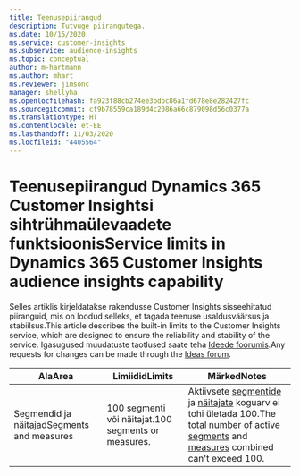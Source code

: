 ```yaml
---
title: Teenusepiirangud
description: Tutvuge piirangutega.
ms.date: 10/15/2020
ms.service: customer-insights
ms.subservice: audience-insights
ms.topic: conceptual
author: m-hartmann
ms.author: mhart
ms.reviewer: jimsonc
manager: shellyha
ms.openlocfilehash: fa923f88cb274ee3bdbc86a1fd678e8e282427fc
ms.sourcegitcommit: cf9b78559ca189d4c2086a66c879098d56c0377a
ms.translationtype: HT
ms.contentlocale: et-EE
ms.lasthandoff: 11/03/2020
ms.locfileid: "4405564"
---
```

# <a name="service-limits-in-dynamics-365-customer-insights-audience-insights-capability"></a><span data-ttu-id="b6ce5-103">Teenusepiirangud Dynamics 365 Customer Insightsi sihtrühmaülevaadete funktsioonis</span><span class="sxs-lookup"><span data-stu-id="b6ce5-103">Service limits in Dynamics 365 Customer Insights audience insights capability</span></span>

<span data-ttu-id="b6ce5-104">Selles artiklis kirjeldatakse rakendusse Customer Insights sisseehitatud piiranguid, mis on loodud selleks, et tagada teenuse usaldusväärsus ja stabiilsus.</span><span class="sxs-lookup"><span data-stu-id="b6ce5-104">This article describes the built-in limits to the Customer Insights service, which are designed to ensure the reliability and stability of the service.</span></span> <span data-ttu-id="b6ce5-105">Igasugused muudatuste taotlused saate teha [Ideede foorumis](https://go.microsoft.com/fwlink/?linkid=2074172).</span><span class="sxs-lookup"><span data-stu-id="b6ce5-105">Any requests for changes can be made through the [Ideas forum](https://go.microsoft.com/fwlink/?linkid=2074172).</span></span> 
 
| <span data-ttu-id="b6ce5-106">Ala</span><span class="sxs-lookup"><span data-stu-id="b6ce5-106">Area</span></span>  | <span data-ttu-id="b6ce5-107">Limiidid</span><span class="sxs-lookup"><span data-stu-id="b6ce5-107">Limits</span></span>  | <span data-ttu-id="b6ce5-108">Märked</span><span class="sxs-lookup"><span data-stu-id="b6ce5-108">Notes</span></span> |
|-------------|---------------------------------------------------------------------|---------------------------------------------------------------------|
| <span data-ttu-id="b6ce5-109">Segmendid ja näitajad</span><span class="sxs-lookup"><span data-stu-id="b6ce5-109">Segments and measures</span></span> | <span data-ttu-id="b6ce5-110">100 segmenti või näitajat.</span><span class="sxs-lookup"><span data-stu-id="b6ce5-110">100 segments or measures.</span></span> | <span data-ttu-id="b6ce5-111">Aktiivsete [segmentide](segments.md) ja [näitajate](measures.md) koguarv ei tohi ületada 100.</span><span class="sxs-lookup"><span data-stu-id="b6ce5-111">The total number of active [segments](segments.md) and [measures](measures.md) combined can't exceed 100.</span></span>  |
